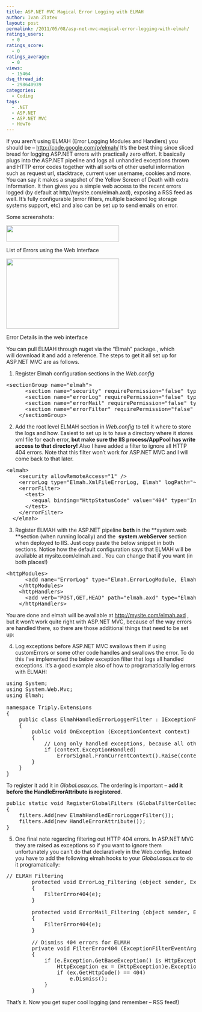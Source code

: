 ```yaml
---
title: ASP.NET MVC Magical Error Logging with ELMAH
author: Ivan Zlatev
layout: post
permalink: /2011/05/08/asp-net-mvc-magical-error-logging-with-elmah/
ratings_users:
  - 0
ratings_score:
  - 0
ratings_average:
  - 0
views:
  - 15464
dsq_thread_id:
  - 298640939
categories:
  - Coding
tags:
  - .NET
  - ASP.NET
  - ASP.NET MVC
  - HowTo
---
```

If you aren&#8217;t using ELMAH (Error Logging Modules and Handlers) you should be &#8211; <http://code.google.com/p/elmah/> It&#8217;s the best thing since sliced bread for logging ASP.NET errors with practically zero effort. It basically plugs into the ASP.NET pipeline and logs all unhandled exceptions thrown and HTTP error codes together with all sorts of other useful information such as request url, stacktrace, current user username, cookies and more. You can say it makes a snapshot of the Yellow Screen of Death with extra information. It then gives you a simple web access to the recent errors logged (by default at http//mysite.com/elmah.axd), exposing a RSS feed as well. It&#8217;s fully configurable (error filters, multiple backend log storage systems support, etc) and also can be set up to send emails on error.

Some screenshots:

<div style="width: 310px" class="wp-caption aligncenter">
  <a href="http://ivanz.com/wp-content/uploads/2011/05/elmah-log-1.png"><img title="elmah-log-1" src="http://ivanz.com/wp-content/uploads/2011/05/elmah-log-1-300x43.png" alt="" width="300" height="43" /></a>
  
  <p class="wp-caption-text">
    List of Errors using the Web Interface
  </p>
</div>

<div style="width: 310px" class="wp-caption aligncenter">
  <a href="http://ivanz.com/wp-content/uploads/2011/05/elmah-log-2.png"><img title="elmah-log-2" src="http://ivanz.com/wp-content/uploads/2011/05/elmah-log-2-300x186.png" alt="" width="300" height="186" /></a>
  
  <p class="wp-caption-text">
    Error Details in the web interface
  </p>
</div>

[][1]

You can pull ELMAH through nuget via the &#8220;Elmah&#8221; package., which will download it and add a reference. The steps to get it all set up for ASP.NET MVC are as follows.

1. Register Elmah configuration sections in the *Web.config*

<pre class="brush: xml; title: ; notranslate" title="">&lt;sectionGroup name="elmah"&gt;
      &lt;section name="security" requirePermission="false" type="Elmah.SecuritySectionHandler, Elmah" /&gt;
      &lt;section name="errorLog" requirePermission="false" type="Elmah.ErrorLogSectionHandler, Elmah" /&gt;
      &lt;section name="errorMail" requirePermission="false" type="Elmah.ErrorMailSectionHandler, Elmah" /&gt;
      &lt;section name="errorFilter" requirePermission="false" type="Elmah.ErrorFilterSectionHandler, Elmah" /&gt;
    &lt;/sectionGroup&gt;</pre>

2. Add the root level ELMAH section in *Web.config* to tell it where to store the logs and how. Easiest to set up is to have a directory where it stores xml file for each error, **but make sure the IIS process/AppPool has write access to that directory!** Also I have added a filter to ignore all HTTP 404 errors. Note that this filter won&#8217;t work for ASP.NET MVC and I will come back to that later.

<pre class="brush: xml; title: ; notranslate" title="">&lt;elmah&gt;
    &lt;security allowRemoteAccess="1" /&gt;
    &lt;errorLog type="Elmah.XmlFileErrorLog, Elmah" logPath="~/App_Data/ElmahLogs" /&gt;
    &lt;errorFilter&gt;
      &lt;test&gt;
        &lt;equal binding="HttpStatusCode" value="404" type="Int32" /&gt;
      &lt;/test&gt;
    &lt;/errorFilter&gt;
  &lt;/elmah&gt;</pre>

3. Register ELMAH with the ASP.NET pipeline **both** in the **system.web **section (when running locally) and the  **system.webServer** section when deployed to IIS. Just copy paste the below snippet in both sections. Notice how the default configuration says that ELMAH will be available at mysite.com/elmah.axd . You can change that if you want (in both places!)

<pre class="brush: xml; title: ; notranslate" title="">&lt;httpModules&gt;
      &lt;add name="ErrorLog" type="Elmah.ErrorLogModule, Elmah" /&gt;
    &lt;/httpModules&gt;
    &lt;httpHandlers&gt;
      &lt;add verb="POST,GET,HEAD" path="elmah.axd" type="Elmah.ErrorLogPageFactory, Elmah" /&gt;
    &lt;/httpHandlers&gt;</pre>

You are done and elmah will be available at http://mysite.com/elmah.axd , but it won&#8217;t work quite right with ASP.NET MVC, because of the way errors are handled there, so there are those additional things that need to be set up:

4. Log exceptions before ASP.NET MVC swallows them if using customErrors or some other code handles and swallows the error. To do this I&#8217;ve implemented the below exception filter that logs all handled exceptions. It&#8217;s a good example also of how to programatically log errors with ELMAH:

<pre class="brush: csharp; title: ; notranslate" title="">using System;
using System.Web.Mvc;
using Elmah;

namespace Triply.Extensions
{
	public class ElmahHandledErrorLoggerFilter : IExceptionFilter
	{
		public void OnException (ExceptionContext context)
		{
			// Long only handled exceptions, because all other will be caught by ELMAH anyway.
			if (context.ExceptionHandled)
				ErrorSignal.FromCurrentContext().Raise(context.Exception);
		}
	}
}</pre>

To register it add it in *Global.asax.cs*. The ordering is important &#8211; **add it before the HandleErrorAttribute is registered**.

<pre class="brush: csharp; title: ; notranslate" title="">public static void RegisterGlobalFilters (GlobalFilterCollection filters)
{
	filters.Add(new ElmahHandledErrorLoggerFilter());
	filters.Add(new HandleErrorAttribute());
}</pre>

5. One final note regarding filtering out HTTP 404 errors. In ASP.NET MVC they are raised as exceptions so if you want to ignore them unfortunately you can&#8217;t do that declaratively in the Web.config. Instead you have to add the following elmah hooks to your *Global.asax.cs* to do it programatically:

<pre class="brush: csharp; title: ; notranslate" title="">// ELMAH Filtering
		protected void ErrorLog_Filtering (object sender, ExceptionFilterEventArgs e)
		{
			FilterError404(e);
		}

		protected void ErrorMail_Filtering (object sender, ExceptionFilterEventArgs e)
		{
			FilterError404(e);
		}

		// Dismiss 404 errors for ELMAH
		private void FilterError404 (ExceptionFilterEventArgs e)
		{
			if (e.Exception.GetBaseException() is HttpException) {
				HttpException ex = (HttpException)e.Exception.GetBaseException();
				if (ex.GetHttpCode() == 404)
					e.Dismiss();
			}
		}</pre>

That&#8217;s it. Now you get super cool logging (and remember &#8211; RSS feed!)

[  
][1]

 [1]: http://ivanz.com/wp-content/uploads/2011/05/elmah-log-1.png